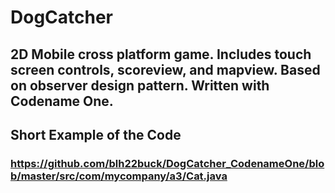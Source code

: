 # DogCatcher
## 2D Mobile cross platform game. Includes touch screen controls, scoreview, and mapview. Based on observer design pattern. Written with Codename One.

## Short Example of the Code
### https://github.com/blh22buck/DogCatcher_CodenameOne/blob/master/src/com/mycompany/a3/Cat.java
